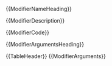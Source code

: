 ﻿{{ModifierNameHeading}}

{{ModifierDescription}}

{{ModifierCode}}

{{ModifierArgumentsHeading}}

{{TableHeader}}
{{ModifierArguments}}
